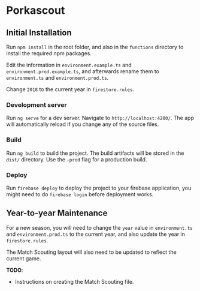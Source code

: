 # Porkascout

## Initial Installation

Run `npm install` in the root folder, and also in the `functions` directory to install the required npm packages.

Edit the information in `environment.example.ts` and `environment.prod.example.ts`, and afterwards rename them to `environment.ts` and `environment.prod.ts`.

Change `2018` to the current year in `firestore.rules`.

### Development server

Run `ng serve` for a dev server. Navigate to `http://localhost:4200/`. The app will automatically reload if you change any of the source files.

### Build

Run `ng build` to build the project. The build artifacts will be stored in the `dist/` directory. Use the `-prod` flag for a production build.

### Deploy

Run `firebase deploy` to deploy the project to your firebase application, you might need to do `firebase login` before deployment works.

## Year-to-year Maintenance

For a new season, you will need to change the `year` value in `environment.ts` and `environment.prod.ts` to the current year, and also update the year in `firestore.rules`.

The Match Scouting layout will also need to be updated to reflect the current game.


**TODO**:
- Instructions on creating the Match Scouting file.